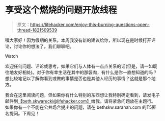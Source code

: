 # 享受这个燃烧的问题开放线程

> 原文：<https://lifehacker.com/enjoy-this-burning-questions-open-thread-1821509539>

嘿大家好！因为假期的关系，本周我没有新的建议给你，所以现在是时候打开评论，讨论你的想法了。我们聊聊吧。

Watch

欢迎任何问题、评论或思考，如果它们与人体有一点点关系的话(但是，请一如既往地友好相处)。对于你有幸生活在其中的那袋肉，有什么是你一直想知道的吗？想比较笔记以了解你看到或做的事情是否也是其他人经历的事情？这就是那个地方。

我会在这里阅读问题，但如果你有什么特别的东西想让我特别确定看到，请发电子邮件到[【beth.skwarecki@lifehacker.com】](mailto:beth.skwarecki@lifehacker.com)给我。请将紧急问题放在主题行。如果你有一个不能在公共场合提出的问题，请在 bethskw.sarahah.com 的T5匿名提问。下周见！